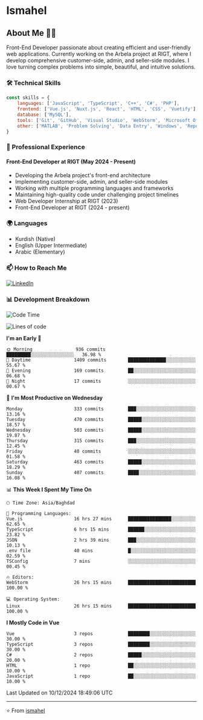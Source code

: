 # Ismahel

## About Me 👨‍💻
Front-End Developer passionate about creating efficient and user-friendly web applications. Currently working on the Arbela project at RIGT, where I develop comprehensive customer-side, admin, and seller-side modules. I love turning complex problems into simple, beautiful, and intuitive solutions.

### 🛠️ Technical Skills
```javascript
const skills = {
    languages: ['JavaScript', 'TypeScript', 'C++', 'C#', 'PHP'],
    frontend: ['Vue.js', 'Nuxt.js', 'React', 'HTML', 'CSS', 'Vuetify'],
    database: ['MySQL'],
    tools: ['Git', 'GitHub', 'Visual Studio', 'WebStorm', 'Microsoft Office'],
    other: ['MATLAB', 'Problem Solving', 'Data Entry', 'Windows', 'Reporting']
}
```

### 💼 Professional Experience
#### Front-End Developer at RIGT (May 2024 - Present)
- Developing the Arbela project's front-end architecture
- Implementing customer-side, admin, and seller-side modules
- Working with multiple programming languages and frameworks
- Maintaining high-quality code under challenging project timelines
- Web Developer Internship at RIGT (2023)
- Front-End Developer at RIGT (2024 - present)

### 🌍 Languages
- Kurdish (Native)
- English (Upper Intermediate)
- Arabic (Elementary)

### 📫 How to Reach Me
[![LinkedIn](https://img.shields.io/badge/LinkedIn-0077B5?style=for-the-badge&logo=linkedin&logoColor=white)](https://linkedin.com/in/ismahel-zero-1053b4228)

### 📊 Development Breakdown
<!--START_SECTION:waka-->
![Code Time](http://img.shields.io/badge/Code%20Time-525%20hrs%2053%20mins-blue)

![Lines of code](https://img.shields.io/badge/From%20Hello%20World%20I%27ve%20Written-4.5%20million%20lines%20of%20code-blue)

**I'm an Early 🐤** 

```text
🌞 Morning                936 commits         █████████░░░░░░░░░░░░░░░░   36.98 % 
🌆 Daytime                1409 commits        ██████████████░░░░░░░░░░░   55.67 % 
🌃 Evening                169 commits         ██░░░░░░░░░░░░░░░░░░░░░░░   06.68 % 
🌙 Night                  17 commits          ░░░░░░░░░░░░░░░░░░░░░░░░░   00.67 % 
```
📅 **I'm Most Productive on Wednesday** 

```text
Monday                   333 commits         ███░░░░░░░░░░░░░░░░░░░░░░   13.16 % 
Tuesday                  470 commits         █████░░░░░░░░░░░░░░░░░░░░   18.57 % 
Wednesday                503 commits         █████░░░░░░░░░░░░░░░░░░░░   19.87 % 
Thursday                 315 commits         ███░░░░░░░░░░░░░░░░░░░░░░   12.45 % 
Friday                   40 commits          ░░░░░░░░░░░░░░░░░░░░░░░░░   01.58 % 
Saturday                 463 commits         █████░░░░░░░░░░░░░░░░░░░░   18.29 % 
Sunday                   407 commits         ████░░░░░░░░░░░░░░░░░░░░░   16.08 % 
```


📊 **This Week I Spent My Time On** 

```text
🕑︎ Time Zone: Asia/Baghdad

💬 Programming Languages: 
Vue.js                   16 hrs 27 mins      ████████████████░░░░░░░░░   62.65 % 
TypeScript               6 hrs 15 mins       ██████░░░░░░░░░░░░░░░░░░░   23.82 % 
JSON                     2 hrs 39 mins       ███░░░░░░░░░░░░░░░░░░░░░░   10.13 % 
.env file                40 mins             █░░░░░░░░░░░░░░░░░░░░░░░░   02.59 % 
TSConfig                 7 mins              ░░░░░░░░░░░░░░░░░░░░░░░░░   00.45 % 

🔥 Editors: 
WebStorm                 26 hrs 15 mins      █████████████████████████   100.00 % 

💻 Operating System: 
Linux                    26 hrs 15 mins      █████████████████████████   100.00 % 
```

**I Mostly Code in Vue** 

```text
Vue                      3 repos             ████████░░░░░░░░░░░░░░░░░   30.00 % 
TypeScript               3 repos             ████████░░░░░░░░░░░░░░░░░   30.00 % 
C#                       2 repos             █████░░░░░░░░░░░░░░░░░░░░   20.00 % 
HTML                     1 repo              ██░░░░░░░░░░░░░░░░░░░░░░░   10.00 % 
JavaScript               1 repo              ██░░░░░░░░░░░░░░░░░░░░░░░   10.00 % 
```




 Last Updated on 10/12/2024 18:49:06 UTC
<!--END_SECTION:waka-->

---
⭐️ From [ismahel](https://github.com/ismahelZero)
